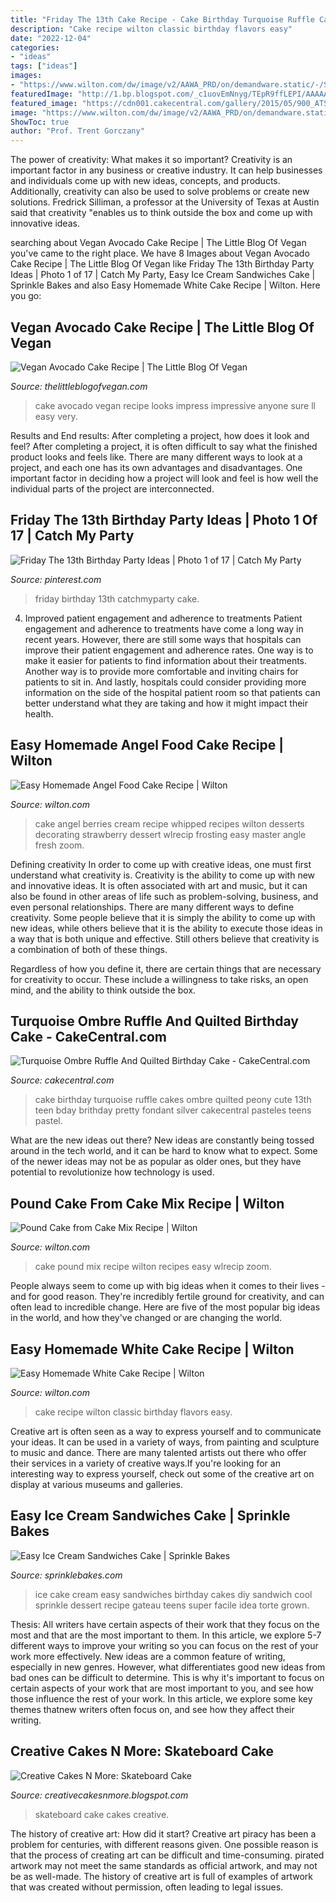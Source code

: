```yaml
---
title: "Friday The 13th Cake Recipe - Cake Birthday Turquoise Ruffle Cakes Ombre Quilted Peony Cute 13th Teen Bday Brithday Pretty Fondant Silver Cakecentral Pasteles Teens Pastel"
description: "Cake recipe wilton classic birthday flavors easy"
date: "2022-12-04"
categories:
- "ideas"
tags: ["ideas"]
images:
- "https://www.wilton.com/dw/image/v2/AAWA_PRD/on/demandware.static/-/Sites-wilton-project-master/default/dwbef4433a/images/project/WLRECIP-377/WaBrHa_43162-16.jpg?sw=1000&amp;sh=1000&amp;sm=fit"
featuredImage: "http://1.bp.blogspot.com/_c1uovEmNnyg/TEpR9ffLEPI/AAAAAAAAAT8/ebJfIT-5V6A/s1600/100_7579.JPG"
featured_image: "https://cdn001.cakecentral.com/gallery/2015/05/900_ATSL1sgTVj-turquoise-ombre-ruffle-and-quilted-birthday-cake.jpg"
image: "https://www.wilton.com/dw/image/v2/AAWA_PRD/on/demandware.static/-/Sites-wilton-project-master/default/dw25d080e6/images/project/WLRECIP-483/classic-white-cake-recipe_1.jpg?sw=1000&amp;sh=1000&amp;sm=fit"
ShowToc: true
author: "Prof. Trent Gorczany"
---
```



The power of creativity: What makes it so important?
Creativity is an important factor in any business or creative industry. It can help businesses and individuals come up with new ideas, concepts, and products. Additionally, creativity can also be used to solve problems or create new solutions. Fredrick Silliman, a professor at the University of Texas at Austin said that creativity "enables us to think outside the box and come up with innovative ideas.

	

		
searching about Vegan Avocado Cake Recipe | The Little Blog Of Vegan you've came to the right place. We have 8 Images about Vegan Avocado Cake Recipe | The Little Blog Of Vegan like Friday The 13th Birthday Party Ideas | Photo 1 of 17 | Catch My Party, Easy Ice Cream Sandwiches Cake | Sprinkle Bakes and also Easy Homemade White Cake Recipe | Wilton. Here you go:
		
    
## Vegan Avocado Cake Recipe | The Little Blog Of Vegan

<img loading=lazy src="https://1.bp.blogspot.com/-rsxS0twoZMI/Xj2PGCPyk4I/AAAAAAAAcrk/QEUwmZbAM4oOimZ5zQDW4B3W8ge6sicQQCLcBGAsYHQ/s1600/avo_cake_vegan.jpg" onerror="this.onerror=null;this.src='https://tse2.mm.bing.net/th?id=OIP.Sl9sjVZ2RANIawO4q5k_BAHaE7&amp;pid=15.1';" alt="Vegan Avocado Cake Recipe | The Little Blog Of Vegan">

_Source: thelittleblogofvegan.com_

>cake avocado vegan recipe looks impress impressive anyone sure ll easy very. 

	

Results and End results: After completing a project, how does it look and feel?
After completing a project, it is often difficult to say what the finished product looks and feels like. There are many different ways to look at a project, and each one has its own advantages and disadvantages. One important factor in deciding how a project will look and feel is how well the individual parts of the project are interconnected.

    
## Friday The 13th Birthday Party Ideas | Photo 1 Of 17 | Catch My Party

<img loading=lazy src="https://i.pinimg.com/originals/d5/7f/df/d57fdfa824a2400aa654ca2a0d196291.jpg" onerror="this.onerror=null;this.src='https://tse3.mm.bing.net/th?id=OIP.b6VBdqVg9ZQlM6Q8oHnL5gHaJ4&amp;pid=15.1';" alt="Friday The 13th Birthday Party Ideas | Photo 1 of 17 | Catch My Party">

_Source: pinterest.com_

>friday birthday 13th catchmyparty cake. 

	

4) Improved patient engagement and adherence to treatments
Patient engagement and adherence to treatments have come a long way in recent years. However, there are still some ways that hospitals can improve their patient engagement and adherence rates. One way is to make it easier for patients to find information about their treatments. Another way is to provide more comfortable and inviting chairs for patients to sit in. And lastly, hospitals could consider providing more information on the side of the hospital patient room so that patients can better understand what they are taking and how it might impact their health.

    
## Easy Homemade Angel Food Cake Recipe | Wilton

<img loading=lazy src="https://www.wilton.com/dw/image/v2/AAWA_PRD/on/demandware.static/-/Sites-wilton-project-master/default/dw494d2e13/images/project/WLRECIP-8643/angel-food-cake-with-berries-and-whipped-cream-recipe.jpg?sw=1000&amp;sh=1000&amp;sm=fit" onerror="this.onerror=null;this.src='https://tse4.mm.bing.net/th?id=OIP.ZiQMCDAk0FB1VREuGi0yzQHaHa&amp;pid=15.1';" alt="Easy Homemade Angel Food Cake Recipe | Wilton">

_Source: wilton.com_

>cake angel berries cream recipe whipped recipes wilton desserts decorating strawberry dessert wlrecip frosting easy master angle fresh zoom. 

	

Defining creativity
In order to come up with creative ideas, one must first understand what creativity is. Creativity is the ability to come up with new and innovative ideas. It is often associated with art and music, but it can also be found in other areas of life such as problem-solving, business, and even personal relationships.
There are many different ways to define creativity. Some people believe that it is simply the ability to come up with new ideas, while others believe that it is the ability to execute those ideas in a way that is both unique and effective. Still others believe that creativity is a combination of both of these things.

Regardless of how you define it, there are certain things that are necessary for creativity to occur. These include a willingness to take risks, an open mind, and the ability to think outside the box.

    
## Turquoise Ombre Ruffle And Quilted Birthday Cake - CakeCentral.com

<img loading=lazy src="https://cdn001.cakecentral.com/gallery/2015/05/900_ATSL1sgTVj-turquoise-ombre-ruffle-and-quilted-birthday-cake.jpg" onerror="this.onerror=null;this.src='https://tse1.mm.bing.net/th?id=OIP.glJlPU69QRj-EJSF1WQ-OgHaJ4&amp;pid=15.1';" alt="Turquoise Ombre Ruffle And Quilted Birthday Cake - CakeCentral.com">

_Source: cakecentral.com_

>cake birthday turquoise ruffle cakes ombre quilted peony cute 13th teen bday brithday pretty fondant silver cakecentral pasteles teens pastel. 

	

What are the new ideas out there?
New ideas are constantly being tossed around in the tech world, and it can be hard to know what to expect. Some of the newer ideas may not be as popular as older ones, but they have potential to revolutionize how technology is used.

    
## Pound Cake From Cake Mix Recipe | Wilton

<img loading=lazy src="https://www.wilton.com/dw/image/v2/AAWA_PRD/on/demandware.static/-/Sites-wilton-project-master/default/dwbef4433a/images/project/WLRECIP-377/WaBrHa_43162-16.jpg?sw=1000&amp;sh=1000&amp;sm=fit" onerror="this.onerror=null;this.src='https://tse2.mm.bing.net/th?id=OIP.fY5nHefdhma10pcnq3R0awHaHa&amp;pid=15.1';" alt="Pound Cake from Cake Mix Recipe | Wilton">

_Source: wilton.com_

>cake pound mix recipe wilton recipes easy wlrecip zoom. 

	

People always seem to come up with big ideas when it comes to their lives - and for good reason. They're incredibly fertile ground for creativity, and can often lead to incredible change. Here are five of the most popular big ideas in the world, and how they've changed or are changing the world.

    
## Easy Homemade White Cake Recipe | Wilton

<img loading=lazy src="https://www.wilton.com/dw/image/v2/AAWA_PRD/on/demandware.static/-/Sites-wilton-project-master/default/dw25d080e6/images/project/WLRECIP-483/classic-white-cake-recipe_1.jpg?sw=1000&amp;sh=1000&amp;sm=fit" onerror="this.onerror=null;this.src='https://tse2.mm.bing.net/th?id=OIP.Gd3Mt-gY_h70rNyh4pYCeAHaHa&amp;pid=15.1';" alt="Easy Homemade White Cake Recipe | Wilton">

_Source: wilton.com_

>cake recipe wilton classic birthday flavors easy. 

	

Creative art is often seen as a way to express yourself and to communicate your ideas. It can be used in a variety of ways, from painting and sculpture to music and dance. There are many talented artists out there who offer their services in a variety of creative ways.If you're looking for an interesting way to express yourself, check out some of the creative art on display at various museums and galleries.

    
## Easy Ice Cream Sandwiches Cake | Sprinkle Bakes

<img loading=lazy src="http://2.bp.blogspot.com/-AxLz_dafYXc/VZW5DVMRJ1I/AAAAAAABc1U/DFMnOhR2AUc/s1600/ice%2Bcream%2Bsandwich%2Bcake%2B2.jpg" onerror="this.onerror=null;this.src='https://tse4.mm.bing.net/th?id=OIP.anxOAwp9IxcUBI9YowvyoQHaLc&amp;pid=15.1';" alt="Easy Ice Cream Sandwiches Cake | Sprinkle Bakes">

_Source: sprinklebakes.com_

>ice cake cream easy sandwiches birthday cakes diy sandwich cool sprinkle dessert recipe gateau teens super facile idea torte grown. 

	

Thesis: All writers have certain aspects of their work that they focus on the most and that are the most important to them. In this article, we explore 5-7 different ways to improve your writing so you can focus on the rest of your work more effectively.
New ideas are a common feature of writing, especially in new genres. However, what differentiates good new ideas from bad ones can be difficult to determine. This is why it's important to focus on certain aspects of your work that are most important to you, and see how those influence the rest of your work. In this article, we explore some key themes thatnew writers often focus on, and see how they affect their writing.

    
## Creative Cakes N More: Skateboard Cake

<img loading=lazy src="http://1.bp.blogspot.com/_c1uovEmNnyg/TEpR9ffLEPI/AAAAAAAAAT8/ebJfIT-5V6A/s1600/100_7579.JPG" onerror="this.onerror=null;this.src='https://tse3.mm.bing.net/th?id=OIP.LXGy1FiQmUEUr91hmgwRKQHaFj&amp;pid=15.1';" alt="Creative Cakes N More: Skateboard Cake">

_Source: creativecakesnmore.blogspot.com_

>skateboard cake cakes creative. 

	

The history of creative art: How did it start?
Creative art piracy has been a problem for centuries, with different reasons given. One possible reason is that the process of creating art can be difficult and time-consuming. pirated artwork may not meet the same standards as official artwork, and may not be as well-made. The history of creative art is full of examples of artwork that was created without permission, often leading to legal issues.

